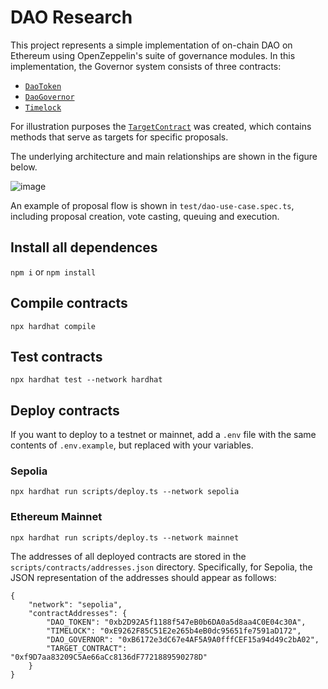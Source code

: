 # DAO Research 

This project represents a simple implementation of on-chain DAO on Ethereum using OpenZeppelin's suite of governance modules. In this implementation, the Governor system consists of three contracts: 

- [`DaoToken`](https://github.com/Syndika-Corp/dao-evm-research/blob/master/contracts/governance/DaoToken.sol)
- [`DaoGovernor`](https://github.com/Syndika-Corp/dao-evm-research/blob/master/contracts/governance/DaoGovernor.sol)
- [`Timelock`](https://github.com/Syndika-Corp/dao-evm-research/blob/master/contracts/governance/Timelock.sol)

For illustration purposes the [`TargetContract`](https://github.com/Syndika-Corp/dao-evm-research/blob/master/contracts/TargetContract.sol) was created, which contains methods that serve as targets for specific proposals. 

The underlying architecture and main relationships are shown in the figure below.

![image](https://github.com/Syndika-Corp/dao-evm-research/assets/92053176/58a58a55-c19b-4cb8-8f56-2bba5481dc1b)

An example of proposal flow is shown in `test/dao-use-case.spec.ts`, including proposal creation, vote casting, queuing and execution.

## Install all dependences

`npm i` or `npm install`

## Compile contracts

`npx hardhat compile`

## Test contracts

`npx hardhat test --network hardhat`

## Deploy contracts

If you want to deploy to a testnet or mainnet, add a `.env` file with the same contents of `.env.example`, but replaced with your variables.

### Sepolia

`npx hardhat run scripts/deploy.ts --network sepolia`

### Ethereum Mainnet

`npx hardhat run scripts/deploy.ts --network mainnet`

The addresses of all deployed contracts are stored in the `scripts/contracts/addresses.json` directory. Specifically, for Sepolia, the JSON representation of the addresses should appear as follows:

```
{
    "network": "sepolia",
    "contractAddresses": {
        "DAO_TOKEN": "0xb2D92A5f1188f547eB0b6DA0a5d8aa4C0E04c30A",
        "TIMELOCK": "0xE9262F85C51E2e265b4eB0dc95651fe7591aD172",
        "DAO_GOVERNOR": "0xB6172e3dC67e4AF5A9A0fffCEF15a94d49c2bA02",
        "TARGET_CONTRACT": "0xf9D7aa83209C5Ae66aCc8136dF7721889590278D"
    }
}
```

